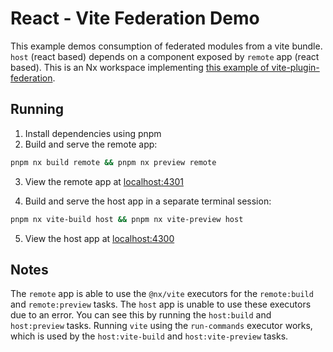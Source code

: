 # React - Vite Federation Demo

This example demos consumption of federated modules from a vite bundle. `host` (react based) depends on a component exposed by `remote` app (react based). This is an Nx workspace implementing [this example of vite-plugin-federation](https://github.com/originjs/vite-plugin-federation/tree/main/packages/examples/react-vite).

## Running

1. Install dependencies using pnpm
2. Build and serve the remote app:

```bash
pnpm nx build remote && pnpm nx preview remote
```

3. View the remote app at [localhost:4301](http://localhost:4301/)

4. Build and serve the host app in a separate terminal session:

```bash
pnpm nx vite-build host && pnpm nx vite-preview host
```

5. View the host app at [localhost:4300](http://localhost:4300/)

## Notes

The `remote` app is able to use the `@nx/vite` executors for the `remote:build` and `remote:preview` tasks. The `host` app is unable to use these executors due to an error. You can see this by running the `host:build` and `host:preview` tasks. Running `vite` using the `run-commands` executor works, which is used by the `host:vite-build` and `host:vite-preview` tasks.

